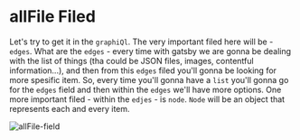 # **allFile** Filed

Let's try to get it in the `graphiQl`. The very important filed here will be  -  `edges`. What are the `edges` - every time with gatsby we are gonna be dealing with the list of things (tha could be JSON files, images, contentful information...), and then from this `edges` filed you'll gonna be looking for more spesific item. So, every time you'll gonna have a `list` you'll gonna go for the `edges` field and then within the `edges` we'll have more options. 
One more important filed - within the `edjes` - is `node`. `Node` will be an object that represents each and every item. 

![allFile-field](../allFile-field.png)

